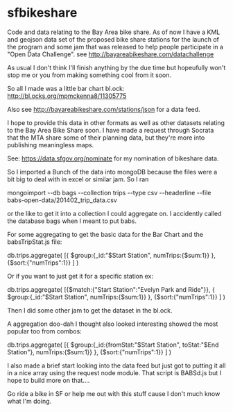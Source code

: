 sfbikeshare
===========

Code and data relating to the Bay Area bike share. As of now I have a KML and geojson data set of the proposed bike share
stations for the launch of the program and some jam that was released to help people participate in a "Open Data Challenge". see http://bayareabikeshare.com/datachallenge

As usual I don't think I'll finish anything by the due time but hopeufully won't stop me or you from making something cool from it soon.

So all I made was a little bar chart bl.ock: http://bl.ocks.org/mpmckenna8/11305775

Also see http://bayareabikeshare.com/stations/json for a data feed.  

I hope to provide this data in other formats as well as other datasets relating to
the Bay Area Bike Share soon. I have made a request through Socrata that the MTA share some of their planning data,
but they're more into publishing meaningless maps.

See: https://data.sfgov.org/nominate for my nomination of bikeshare data.


So I imported a Bunch of the data into mongoDB because the files were a bit big to deal with in excel or similar jam.  So I ran

mongoimport --db bags --collection trips --type csv --headerline --file babs-open-data/201402_trip_data.csv

or the like to get it into a collection I could aggregate on.  I accidently called the database bags when I meant to put babs.

For some aggregating to get the basic data for the Bar Chart and the babsTripStat.js file:

db.trips.aggregate(
[{
$group:{_id:"$Start Station", numTrips:{$sum:1}}
},
{$sort:{"numTrips":1}}
]
)

Or if you want to just get it for a specific station ex:

db.trips.aggregate(
[{$match:{"Start Station":"Evelyn Park and Ride"}},
{
$group:{_id:"$Start Station", numTrips:{$sum:1}}
},
{$sort:{"numTrips":1}}
]
)

Then I did some other jam to get the dataset in the bl.ock.


A aggregation doo-dah I thought also looked interesting showed the most popular too from combos:

db.trips.aggregate(
[{
$group:{_id:{fromStat:"$Start Station", toStat:"$End Station"}, numTrips:{$sum:1}}
},
{$sort:{"numTrips":1}}
]
)

I also made a brief start looking into the data feed but just got to putting it all in a nice array using the request node module. That script is BABSd.js but I hope to build more on that....

Go ride a bike in SF or help me out with this stuff cause I don't much know what I'm doing.
